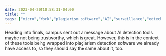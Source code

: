 ---date: 2023-04-20T10:58:31-04:00title: ""tags: ["micro","Work","plagiarism software","AI","surveillance","edtech"]---Heading into finals, campus sent out a message about AI detection tools maybe not being trustworthy, which is great. However, this is in the context of these tools being wrapped into plagiarism detection software we already have access to, so they should say the same about it, too.